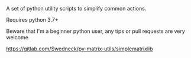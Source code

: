 A set of python utility scripts to simplify common actions.

Requires python 3.7+

Beware that I'm a beginner python user, any tips or pull requests are very
welcome.

https://gitlab.com/Swedneck/py-matrix-utils/simplematrixlib
